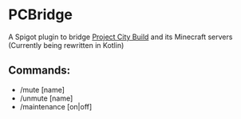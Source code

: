 # PCBridge
A Spigot plugin to bridge [Project City Build](https://projectcitybuild.com) and its Minecraft servers
(Currently being rewritten in Kotlin)

## Commands:
* /mute [name]
* /unmute [name]
* /maintenance [on|off]
